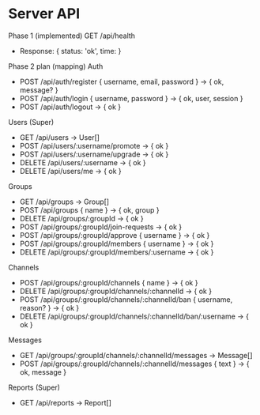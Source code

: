 # Server API

Phase 1 (implemented)
GET /api/health
- Response: { status: 'ok', time: <ISO> }

Phase 2 plan (mapping)
Auth
- POST /api/auth/register { username, email, password } → { ok, message? }
- POST /api/auth/login { username, password } → { ok, user, session }
- POST /api/auth/logout → { ok }

Users (Super)
- GET /api/users → User[]
- POST /api/users/:username/promote → { ok }
- POST /api/users/:username/upgrade → { ok }
- DELETE /api/users/:username → { ok }
- DELETE /api/users/me → { ok }

Groups
- GET /api/groups → Group[]
- POST /api/groups { name } → { ok, group }
- DELETE /api/groups/:groupId → { ok }
- POST /api/groups/:groupId/join-requests → { ok }
- POST /api/groups/:groupId/approve { username } → { ok }
- POST /api/groups/:groupId/members { username } → { ok }
- DELETE /api/groups/:groupId/members/:username → { ok }

Channels
- POST /api/groups/:groupId/channels { name } → { ok }
- DELETE /api/groups/:groupId/channels/:channelId → { ok }
- POST /api/groups/:groupId/channels/:channelId/ban { username, reason? } → { ok }
- DELETE /api/groups/:groupId/channels/:channelId/ban/:username → { ok }

Messages
- GET /api/groups/:groupId/channels/:channelId/messages → Message[]
- POST /api/groups/:groupId/channels/:channelId/messages { text } → { ok, message }

Reports (Super)
- GET /api/reports → Report[]
